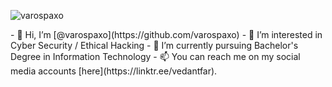<p align="left"> <img src="https://komarev.com/ghpvc/?username=varospaxo&label=Profile%20views&color=blue&style=flat-square" alt="varospaxo" /> </p>
- 👋 Hi, I’m [@varospaxo](https://github.com/varospaxo)
- 👀 I’m interested in Cyber Security / Ethical Hacking
- 🌱 I’m currently pursuing Bachelor's Degree in Information Technology
- 📫 You can reach me on my social media accounts [here](https://linktr.ee/vedantfar).<br>

<!---
varospaxo/varospaxo is a ✨ special ✨ repository because its `README.md` (this file) appears on your GitHub profile.
You can click the Preview link to take a look at your changes.
--->
